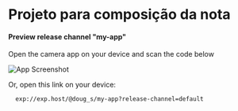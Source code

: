 
# Projeto para composição da nota

#### Preview release channel "my-app"

Open the camera app on your device and scan the code below



![App Screenshot](https://qr.expo.dev/expo-go?owner=doug_s&slug=my-app&releaseChannel=default&host=exp.host)


Or, open this link on your device:

```sh
  exp://exp.host/@doug_s/my-app?release-channel=default
```
